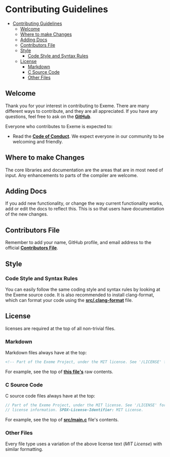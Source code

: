 <!-- Part of the Exeme Project, under the MIT license. See '/LICENSE' for license information. SPDX-License-Identifier: MIT License. -->

# Contributing Guidelines

- [Contributing Guidelines](#contributing-guidelines)
  - [Welcome](#welcome)
  - [Where to make Changes](#where-to-make-changes)
  - [Adding Docs](#adding-docs)
  - [Contributors File](#contributors-file)
  - [Style](#style)
    - [Code Style and Syntax Rules](#code-style-and-syntax-rules)
  - [License](#license)
    - [Markdown](#markdown)
    - [C Source Code](#c-source-code)
    - [Other Files](#other-files)

## Welcome

Thank you for your interest in contributing to Exeme. There are many different ways to contribute, and they are all appreciated. If you have any questions, feel free to ask on the [**GitHub**](https://github.com/exeme-project/exeme-lang/discussions).

Everyone who contributes to Exeme is expected to:

* Read the [**Code of Conduct**](https://github.com/exeme-project/exeme-lang/blob/main/CODE_OF_CONDUCT.md). We expect everyone in our community to be welcoming and friendly.

## Where to make Changes

The core libraries and documentation are the areas that are in most need of input. Any enhancements to parts of the compiler are welcome.

## Adding Docs

If you add new functionality, or change the way current functionality works, add or edit the docs to reflect this. This is so that users have documentation of the new changes.

## Contributors File

Remember to add your name, GitHub profile, and email address to the official [**Contributors File**](https://github.com/exeme-project/exeme-lang/blob/main/CONTRIBUTORS.md).

## Style

### Code Style and Syntax Rules

You can easily follow the same coding style and syntax rules by looking at the Exeme source code. It is also recommended to install clang-format, which can format your code using the [**src/.clang-format**](https://github.com/exeme-project/exeme-lang/blob/main/src/.clang-format) file.

## License

licenses are required at the top of all non-trivial files.

### Markdown

Markdown files always have at the top:

```md
<!-- Part of the Exeme Project, under the MIT license. See '/LICENSE' for license information. SPDX-License-Identifier: MIT License. -->
```

For example, see the top of [**this file's**](https://github.com/exeme-project/exeme-lang/blob/main/CONTRIBUTING.md) raw contents.

### C Source Code

C source code files always have at the top:

``` c
// Part of the Exeme Project, under the MIT license. See '/LICENSE' for
// license information. SPDX-License-Identifier: MIT License.
```

For example, see the top of [**src/main.c**](https://github.com/exeme-project/exeme-lang/blob/main/src/main.c) file's contents.

### Other Files

Every file type uses a variation of the above license text (*MIT License*) with similar formatting.